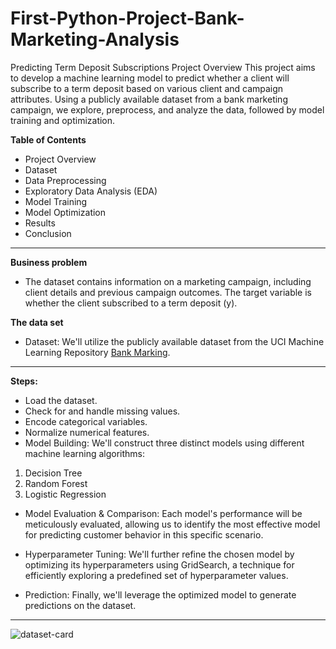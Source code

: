# First-Python-Project-Bank-Marketing-Analysis
Predicting Term Deposit Subscriptions
Project Overview
This project aims to develop a machine learning model to predict whether a client will subscribe to a term deposit based on various client and campaign attributes. Using a publicly available dataset from a bank marketing campaign, we explore, preprocess, and analyze the data, followed by model training and optimization.

**Table of Contents**
- Project Overview
- Dataset
- Data Preprocessing
- Exploratory Data Analysis (EDA)
- Model Training
- Model Optimization
- Results
- Conclusion
****************
**Business problem**
- The dataset contains information on a marketing campaign, including client details and previous campaign outcomes. The target variable is whether the client subscribed to a term deposit (y).

**The data set**
- Dataset: We'll utilize the publicly available dataset from the UCI Machine Learning Repository [Bank Marking](https://archive.ics.uci.edu/dataset/222/bank+marketing).

*********
**Steps:**

- Load the dataset.
- Check for and handle missing values.
- Encode categorical variables.
- Normalize numerical features.
- Model Building:  We'll construct three distinct models using different machine learning algorithms:
1. Decision Tree
1. Random Forest
1. Logistic Regression

- Model Evaluation & Comparison: Each model's performance will be meticulously evaluated, allowing us to identify the most effective model for predicting customer behavior in this specific scenario.

- Hyperparameter Tuning: We'll further refine the chosen model by optimizing its hyperparameters using GridSearch, a technique for efficiently exploring a predefined set of hyperparameter values.

- Prediction: Finally, we'll leverage the optimized model to generate predictions on the dataset.

***********

  ![dataset-card](https://github.com/ShimaaMobark/First-Python-Project-Bank-Marketing-Analysis/assets/156829796/d8b126b2-0e65-4025-b46b-f717932d33d5)



